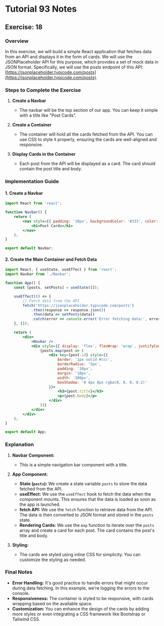 # Tutorial **93** Notes

## Exercise: 18

### Overview

In this exercise, we will build a simple React application that fetches data from an API and displays it in the form of cards. We will use the JSONPlaceholder API for this purpose, which provides a set of mock data in JSON format. Specifically, we will use the posts endpoint of this API: [https://jsonplaceholder.typicode.com/posts](https://jsonplaceholder.typicode.com/posts).

### Steps to Complete the Exercise

1. **Create a Navbar**
   - The navbar will be the top section of our app. You can keep it simple with a title like "Post Cards".

2. **Create a Container**
   - The container will hold all the cards fetched from the API. You can use CSS to style it properly, ensuring the cards are well-aligned and responsive.

3. **Display Cards in the Container**
   - Each post from the API will be displayed as a card. The card should contain the post title and body.

### Implementation Guide

#### 1. Create a Navbar

```jsx
import React from 'react';

function Navbar() {
    return (
        <nav style={{ padding: '10px', backgroundColor: '#333', color: 'white' }}>
            <h1>Post Cards</h1>
        </nav>
    );
}

export default Navbar;
```

#### 2. Create the Main Container and Fetch Data

```jsx
import React, { useState, useEffect } from 'react';
import Navbar from './Navbar';

function App() {
    const [posts, setPosts] = useState([]);

    useEffect(() => {
        // Fetch data from the API
        fetch('https://jsonplaceholder.typicode.com/posts')
            .then(response => response.json())
            .then(data => setPosts(data))
            .catch(error => console.error('Error fetching data:', error));
    }, []);

    return (
        <div>
            <Navbar />
            <div style={{ display: 'flex', flexWrap: 'wrap', justifyContent: 'center', padding: '20px' }}>
                {posts.map(post => (
                    <div key={post.id} style={{
                        border: '1px solid #ccc',
                        borderRadius: '5px',
                        padding: '20px',
                        margin: '10px',
                        width: '300px',
                        boxShadow: '0 4px 8px rgba(0, 0, 0, 0.2)'
                    }}>
                        <h3>{post.title}</h3>
                        <p>{post.body}</p>
                    </div>
                ))}
            </div>
        </div>
    );
}

export default App;
```

### Explanation

1. **Navbar Component:**
   - This is a simple navigation bar component with a title.

2. **App Component:**
   - **State (`posts`):** We create a state variable `posts` to store the data fetched from the API.
   - **useEffect:** We use the `useEffect` hook to fetch the data when the component mounts. This ensures that the data is loaded as soon as the app is launched.
   - **fetch API:** We use the `fetch` function to retrieve data from the API. The data is then converted to JSON format and stored in the `posts` state.
   - **Rendering Cards:** We use the `map` function to iterate over the `posts` array and create a card for each post. The card contains the post's title and body.

3. **Styling:**
   - The cards are styled using inline CSS for simplicity. You can customize the styling as needed.

### Final Notes

- **Error Handling:** It's good practice to handle errors that might occur during data fetching. In this example, we're logging the errors to the console.
- **Responsiveness:** The container is styled to be responsive, with cards wrapping based on the available space.
- **Customization:** You can enhance the design of the cards by adding more styles or even integrating a CSS framework like Bootstrap or Tailwind CSS.